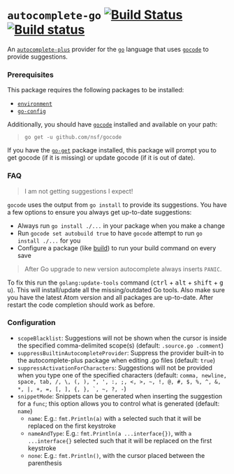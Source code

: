 # `autocomplete-go` [![Build Status](https://travis-ci.org/joefitzgerald/autocomplete-go.svg?branch=master)](https://travis-ci.org/joefitzgerald/autocomplete-go) [![Build status](https://ci.appveyor.com/api/projects/status/8oveg440vyy4oofq/branch/master?svg=true)](https://ci.appveyor.com/project/joefitzgerald/autocomplete-go/branch/master)


An [`autocomplete-plus`](https://github.com/atom/autocomplete-plus) provider for
the [`go`](https://golang.org) language that uses [`gocode`](https://github.com/nsf/gocode) to provide suggestions.

### Prerequisites

This package requires the following packages to be installed:

* [`environment`](https://atom.io/packages/environment)
* [`go-config`](https://atom.io/packages/go-config)

Additionally, you should have [`gocode`](https://github.com/nsf/gocode) installed and available on your path:

> `go get -u github.com/nsf/gocode`

If you have the [`go-get`](https://atom.io/packages/go-get) package installed, this package will prompt you to get gocode (if it is missing) or update gocode (if it is out of date).

### FAQ

> I am not getting suggestions I expect!

`gocode` uses the output from `go install` to provide its suggestions. You have a few options to ensure you always get up-to-date suggestions:

* Always run `go install ./...` in your package when you make a change
* Run `gocode set autobuild true` to have `gocode` attempt to run `go install ./...` for you
* Configure a package (like [build](https://atom.io/packages/build)) to run your build command on every save

> After Go upgrade to new version autocomplete always inserts `PANIC`.

To fix this run the `golang:update-tools` command (<kbd>ctrl</kbd> + <kbd>alt</kbd> + <kbd>shift</kbd> + <kbd>g</kbd>  <kbd>u</kbd>). This will install/update all the missing/outdated Go tools. Also make sure you have the latest Atom version and all packages are up-to-date. After restart the code completion should work as before.

### Configuration

* `scopeBlacklist`: Suggestions will not be shown when the cursor is inside the specified comma-delimited scope(s) (default: `.source.go .comment`)
* `suppressBuiltinAutocompleteProvider`: Suppress the provider built-in to the autocomplete-plus package when editing .go files (default: `true`)
* `suppressActivationForCharacters`: Suggestions will not be provided when you type one of the specified characters (default: ``comma, newline, space, tab, /, \, (, ), ", ', :,
;, <, >, ~, !, @, #, $, %, ^, &, *, |, +,
=, [, ], {, }, `, ~, ?, -``)
* `snippetMode`: Snippets can be generated when inserting the suggestion for a `func`; this option allows you to control what is generated (default: `name`)
  * `name`: E.g.: `fmt.Println(a)` with `a` selected such that it will be replaced on the first keystroke
  * `nameAndType`: E.g.: `fmt.Println(a ...interface{})`, with `a ...interface{}` selected such that it will be replaced on the first keystroke
  * `none`: E.g.: `fmt.Println()`, with the cursor placed between the parenthesis
